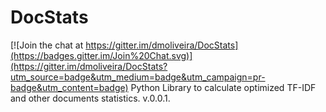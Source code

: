 # DocStats

[![Join the chat at https://gitter.im/dmoliveira/DocStats](https://badges.gitter.im/Join%20Chat.svg)](https://gitter.im/dmoliveira/DocStats?utm_source=badge&utm_medium=badge&utm_campaign=pr-badge&utm_content=badge)
Python Library to calculate optimized TF-IDF and other documents statistics. v.0.0.1.
